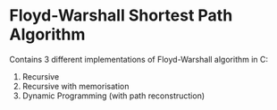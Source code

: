 # Floyd-Warshall Shortest Path Algorithm

Contains 3 different implementations of Floyd-Warshall algorithm in C:

1. Recursive
2. Recursive with memorisation
3. Dynamic Programming (with path reconstruction)


